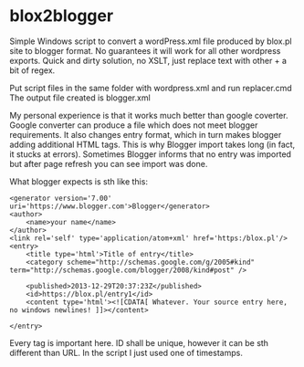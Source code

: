 # blox2blogger

Simple Windows script to convert a wordPress.xml file produced by blox.pl site to blogger format.
No guarantees it will work for all other wordpress exports.
Quick and dirty solution, no XSLT, just replace text with other + a bit of regex.

Put script files in the same folder with wordpress.xml and run replacer.cmd
The output file created is blogger.xml

My personal experience is that it works much better than google coverter.
Google converter can produce a file which does not meet blogger requirements. It also changes entry format,
which in turn makes blogger adding additional HTML tags.
This is why Blogger import takes long (in fact, it stucks at errors). Sometimes Blogger informs that no entry was imported but after page refresh you can see import was done.

What blogger expects is sth like this:

<?xml version='1.0' encoding='UTF-8'?>
<feed xmlns='http://www.w3.org/2005/Atom'>

    <generator version='7.00' uri='https://www.blogger.com'>Blogger</generator>
    <author>
        <name>your name</name>
    </author>
    <link rel='self' type='application/atom+xml' href='https:/blox.pl'/>
    <entry>
        <title type='html'>Title of entry</title>
        <category scheme="http://schemas.google.com/g/2005#kind" term="http://schemas.google.com/blogger/2008/kind#post" />

        <published>2013-12-29T20:37:23Z</published>
        <id>https://blox.pl/entry1</id>
        <content type='html'><![CDATA[ Whatever. Your source entry here, no windows newlines! ]]></content>

    </entry>

</feed>

Every tag is important here. ID shall be unique, however it can be sth different than URL. In the script I just used one of timestamps.
